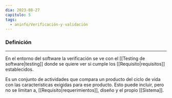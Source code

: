 ```yaml
---
dia: 2023-08-27
capitulo: 5
tags:
  - aninfo/Verificación-y-validación
---
```

### Definición
---
En el entorno del software la verificación se ve con el [[Testing de software|testing]] donde se quiere ver si cumple los [[Requisito|requisitos]] establecidos.

Es un conjunto de actividades que compara un producto del ciclo de vida con las características exigidas para ese producto. Esto puede incluir, pero no se limitan a, [[Requisito|requerimientos]], diseño y el propio [[Sistema]]. 